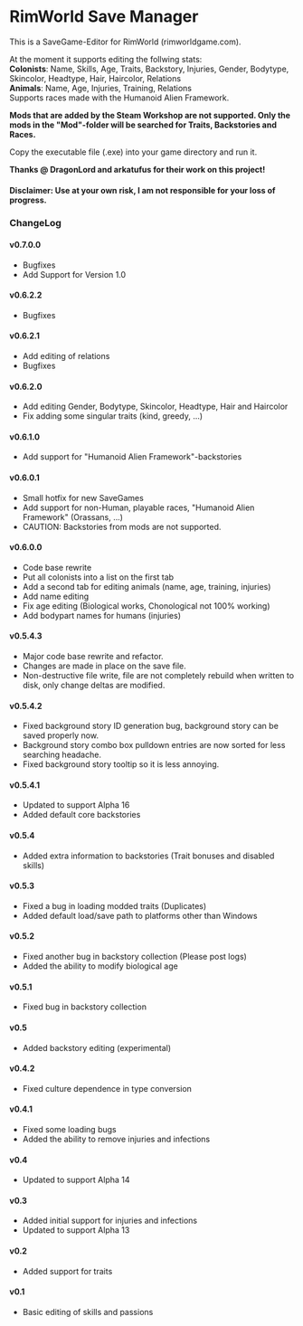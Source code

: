 # RimWorld Save Manager #
This is a SaveGame-Editor for RimWorld (rimworldgame.com).

At the moment it supports editing the follwing stats:  
**Colonists**:  Name, Skills, Age, Traits, Backstory, Injuries, Gender, Bodytype, Skincolor, Headtype, Hair, Haircolor, Relations  
**Animals**: Name, Age, Injuries, Training, Relations  
Supports races made with the Humanoid Alien Framework.  

**Mods that are added by the Steam Workshop are not supported. Only the mods in the "Mod"-folder will be searched for Traits, Backstories and Races.**  

Copy the executable file (.exe) into your game directory and run it.  


**Thanks @ DragonLord and arkatufus for their work on this project!**

#### Disclaimer: Use at your own risk, I am not responsible for your loss of progress. ####

### ChangeLog ###
#### v0.7.0.0 ####
* Bugfixes
* Add Support for Version 1.0
#### v0.6.2.2 ####
* Bugfixes
#### v0.6.2.1 ####
* Add editing of relations
* Bugfixes
#### v0.6.2.0 ####
* Add editing Gender, Bodytype, Skincolor, Headtype, Hair and Haircolor
* Fix adding some singular traits (kind, greedy, ...)
#### v0.6.1.0 ####
* Add support for "Humanoid Alien Framework"-backstories
#### v0.6.0.1 ####
* Small hotfix for new SaveGames
* Add support for non-Human, playable races, "Humanoid Alien Framework" (Orassans, ...)
* CAUTION: Backstories from mods are not supported.
#### v0.6.0.0 ####
* Code base rewrite
* Put all colonists into a list on the first tab
* Add a second tab for editing animals (name, age, training, injuries)
* Add name editing
* Fix age editing (Biological works, Chonological not 100% working)
* Add bodypart names for humans (injuries)
#### v0.5.4.3 ####
* Major code base rewrite and refactor.
* Changes are made in place on the save file.
* Non-destructive file write, file are not completely rebuild when written to disk, only change deltas are modified.
#### v0.5.4.2 ####
* Fixed background story ID generation bug, background story can be saved properly now.
* Background story combo box pulldown entries are now sorted for less searching headache.
* Fixed background story tooltip so it is less annoying.
#### v0.5.4.1 ####
* Updated to support Alpha 16
* Added default core backstories
#### v0.5.4 ####
* Added extra information to backstories (Trait bonuses and disabled skills)
#### v0.5.3 ####
* Fixed a bug in loading modded traits (Duplicates)
* Added default load/save path to platforms other than Windows
#### v0.5.2 ####
* Fixed another bug in backstory collection (Please post logs)
* Added the ability to modify biological age
#### v0.5.1 ####
* Fixed bug in backstory collection
#### v0.5 ####
* Added backstory editing (experimental)
#### v0.4.2 ####
* Fixed culture dependence in type conversion
#### v0.4.1 ####
* Fixed some loading bugs
* Added the ability to remove injuries and infections
#### v0.4 ####
* Updated to support Alpha 14
#### v0.3 ####
* Added initial support for injuries and infections
* Updated to support Alpha 13
#### v0.2 ####
* Added support for traits
#### v0.1 ####
* Basic editing of skills and passions
